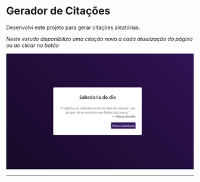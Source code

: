 # Gerador de Citações

Desenvolvi este projeto para gerar citações aleatórias.

_Neste estudo disponibilizo uma citação nova a cada atualização da página ou ao clicar no botão_

![preview quote generator purple background with a white box with the quote and a button](https://github.com/rafaelkero/quote_generator/blob/main/quote_generator_preview.png)

---
